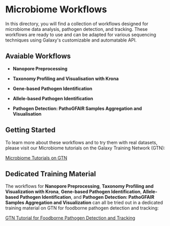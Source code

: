 # Microbiome Workflows

In this directory, you will find a collection of workflows designed for microbiome data analysis, pathogen detection, and tracking. These workflows are ready to use and can be adapted for various sequencing techniques using Galaxy's customizable and automatable API.

## Avaiable Workflows

- **Nanopore Preprocessing**

- **Taxonomy Profiling and Visualisation with Krona**

- **Gene-based Pathogen Identification**

- **Allele-based Pathogen Identification**

- **Pathogen Detection: PathoGFAIR Samples Aggregation and Visualisation**

## Getting Started

To learn more about these workflows and to try them with real datasets, please visit our Microbiome tutorials on the Galaxy Training Network (GTN):

[Microbiome Tutorials on GTN](https://training.galaxyproject.org/training-material/topics/microbiome/)


## Dedicated Training Material

The workflows for **Nanopore Preprocessing**, **Taxonomy Profiling and Visualization with Krona**, **Gene-based Pathogen Identification**, **Allele-based Pathogen Identification**, and **Pathogen Detection: PathoGFAIR Samples Aggregation and Visualization** can all be tried out in a dedicated training material on GTN for foodborne pathogen detection and tracking:

[GTN Tutorial for Foodborne Pathogen Detection and Tracking](https://training.galaxyproject.org/training-material/topics/microbiome/tutorials/pathogen-detection-from-nanopore-foodborne-data/tutorial.html)


